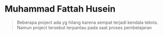 # Muhammad Fattah Husein 

>Beberapa project ada yg hilang karena sempat terjadi kendala teknis. Namun project tersebut terpantau pada saat proses pembelajaran

